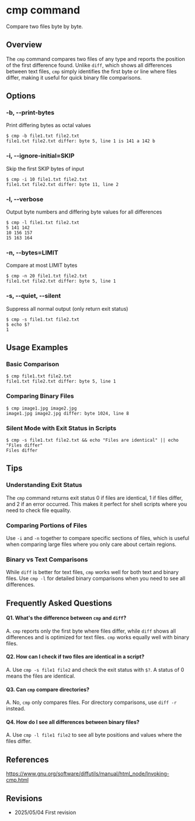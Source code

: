 # cmp command

Compare two files byte by byte.

## Overview

The `cmp` command compares two files of any type and reports the position of the first difference found. Unlike `diff`, which shows all differences between text files, `cmp` simply identifies the first byte or line where files differ, making it useful for quick binary file comparisons.

## Options

### **-b, --print-bytes**

Print differing bytes as octal values

```console
$ cmp -b file1.txt file2.txt
file1.txt file2.txt differ: byte 5, line 1 is 141 a 142 b
```

### **-i, --ignore-initial=SKIP**

Skip the first SKIP bytes of input

```console
$ cmp -i 10 file1.txt file2.txt
file1.txt file2.txt differ: byte 11, line 2
```

### **-l, --verbose**

Output byte numbers and differing byte values for all differences

```console
$ cmp -l file1.txt file2.txt
5 141 142
10 156 157
15 163 164
```

### **-n, --bytes=LIMIT**

Compare at most LIMIT bytes

```console
$ cmp -n 20 file1.txt file2.txt
file1.txt file2.txt differ: byte 5, line 1
```

### **-s, --quiet, --silent**

Suppress all normal output (only return exit status)

```console
$ cmp -s file1.txt file2.txt
$ echo $?
1
```

## Usage Examples

### Basic Comparison

```console
$ cmp file1.txt file2.txt
file1.txt file2.txt differ: byte 5, line 1
```

### Comparing Binary Files

```console
$ cmp image1.jpg image2.jpg
image1.jpg image2.jpg differ: byte 1024, line 8
```

### Silent Mode with Exit Status in Scripts

```console
$ cmp -s file1.txt file2.txt && echo "Files are identical" || echo "Files differ"
Files differ
```

## Tips

### Understanding Exit Status

The `cmp` command returns exit status 0 if files are identical, 1 if files differ, and 2 if an error occurred. This makes it perfect for shell scripts where you need to check file equality.

### Comparing Portions of Files

Use `-i` and `-n` together to compare specific sections of files, which is useful when comparing large files where you only care about certain regions.

### Binary vs Text Comparisons

While `diff` is better for text files, `cmp` works well for both text and binary files. Use `cmp -l` for detailed binary comparisons when you need to see all differences.

## Frequently Asked Questions

#### Q1. What's the difference between `cmp` and `diff`?
A. `cmp` reports only the first byte where files differ, while `diff` shows all differences and is optimized for text files. `cmp` works equally well with binary files.

#### Q2. How can I check if two files are identical in a script?
A. Use `cmp -s file1 file2` and check the exit status with `$?`. A status of 0 means the files are identical.

#### Q3. Can `cmp` compare directories?
A. No, `cmp` only compares files. For directory comparisons, use `diff -r` instead.

#### Q4. How do I see all differences between binary files?
A. Use `cmp -l file1 file2` to see all byte positions and values where the files differ.

## References

https://www.gnu.org/software/diffutils/manual/html_node/Invoking-cmp.html

## Revisions

- 2025/05/04 First revision